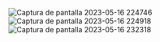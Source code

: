 ![Captura de pantalla 2023-05-16 224746](https://github.com/SC3UIS/IntroPP2183076/assets/82180254/2c6642fb-5509-4202-a984-e63fe364f9d2)
![Captura de pantalla 2023-05-16 224918](https://github.com/SC3UIS/IntroPP2183076/assets/82180254/c0078b0b-1c69-46ed-93a4-00c96165717c)
![Captura de pantalla 2023-05-16 232318](https://github.com/SC3UIS/IntroPP2183076/assets/82180254/8fbeda96-d495-47b1-b6bb-28aeed9de43f)
